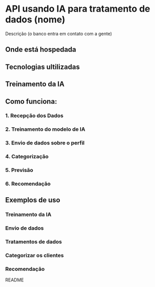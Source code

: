 # API usando IA para tratamento de dados (nome)
Descrição
(o banco entra em contato com a gente)

## Onde está hospedada

## Tecnologias ultilizadas 

## Treinamento da IA

## Como funciona:

  ### 1. Recepção dos Dados 
  
  ### 2. Treinamento do modelo de IA 

  ### 3. Envio de dados sobre o perfil
  
  ### 4. Categorização

  ### 5. Previsão
  
  ### 6. Recomendação 
  
## Exemplos de uso 

  ### Treinamento da IA

  ### Envio de dados

  ### Tratamentos de dados 

  ### Categorizar os clientes 

  ### Recomendação
  
README

